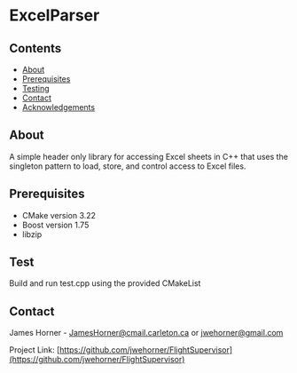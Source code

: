 # ExcelParser

## Contents

* [About](#about)
* [Prerequisites](#prerequisites)
* [Testing](#test)
* [Contact](#contact)
* [Acknowledgements](#acknowledgements)

## About

A simple header only library for accessing Excel sheets in C++ that uses the singleton pattern to load, store, and control 
access to Excel files.

## Prerequisites

* CMake version 3.22
* Boost version 1.75
* libzip

## Test

Build and run test.cpp using the provided CMakeList

## Contact

James Horner - JamesHorner@cmail.carleton.ca or jwehorner@gmail.com

Project Link: [https://github.com/jwehorner/FlightSupervisor](https://github.com/jwehorner/FlightSupervisor)
